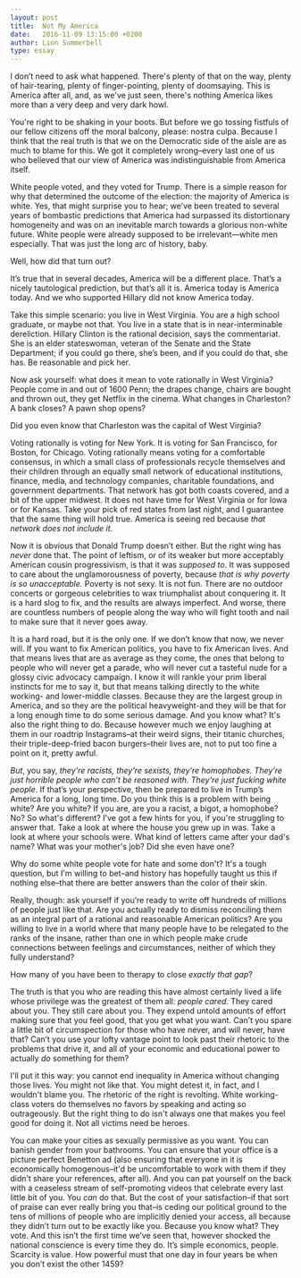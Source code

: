 ```yaml
---
layout: post
title:  Not My America
date:   2016-11-09 13:15:00 +0200
author: Lion Summerbell
type: essay
---
```

I don’t need to ask what happened. There's plenty of that on the way, plenty of hair-tearing, plenty of finger-pointing, plenty of doomsaying. This is America after all, and, as we've just seen, there's nothing America likes more than a very deep and very dark howl.

You're right to be shaking in your boots. But before we go tossing fistfuls of our fellow citizens off the moral balcony, please: nostra culpa. Because I think that the real truth is that we on the Democratic side of the aisle are as much to blame for this. We got it completely wrong–every last one of us who believed that our view of America was indistinguishable from America itself.

White people voted, and they voted for Trump. There is a simple reason for why that determined the outcome of the election: the majority of America is white. Yes, that might surprise you to hear; we’ve been treated to several years of bombastic predictions that America had surpassed its distortionary homogeneity and was on an inevitable march towards a glorious non-white future. White people were already supposed to be irrelevant—white men especially. That was just the long arc of history, baby.

Well, how did that turn out?

It’s true that in several decades, America will be a different place. That’s a nicely tautological prediction, but that’s all it is. America today is America today. And we who supported Hillary did not know America today.

Take this simple scenario: you live in West Virginia. You are a high school graduate, or maybe not that. You live in a state that is in near-interminable dereliction. Hillary Clinton is the rational decision, says the commentariat. She is an elder stateswoman, veteran of the Senate and the State Department; if you could go there, she’s been, and if you could do that, she has. Be reasonable and pick her.

Now ask yourself: what does it mean to vote rationally in West Virginia? People come in and out of 1600 Penn; the drapes change, chairs are bought and thrown out, they get Netflix in the cinema. What changes in Charleston? A bank closes? A pawn shop opens?

Did you even know that Charleston was the capital of West Virginia?

Voting rationally is voting for New York. It is voting for San Francisco, for Boston, for Chicago. Voting rationally means voting for a comfortable consensus, in which a small class of professionals recycle themselves and their children through an equally small network of educational institutions, finance, media, and technology companies, charitable foundations, and government departments. That network has got both coasts covered, and a bit of the upper midwest. It does not have time for West Virginia or for Iowa or for Kansas. Take your pick of red states from last night, and I guarantee that the same thing will hold true. America is seeing red because _that network does not include it._

Now it is obvious that Donald Trump doesn’t either. But the right wing has _never_ done that. The point of leftism, or of its weaker but more acceptably American cousin progressivism, is that it was _supposed to_. It was supposed to care about the unglamorousness of poverty, because _that is why poverty is so unacceptable._ Poverty is not sexy. It is not fun. There are no outdoor concerts or gorgeous celebrities to wax triumphalist about conquering it. It is a hard slog to fix, and the results are always imperfect. And worse, there are countless numbers of people along the way who will fight tooth and nail to make sure that it never goes away.

It is a hard road, but it is the only one. If we don’t know that now, we never will. If you want to fix American politics, you have to fix American lives. And that means lives that are as average as they come, the ones that belong to people who will never get a parade, who will never cut a tasteful nude for a glossy civic advocacy campaign. I know it will rankle your prim liberal instincts for me to say it, but that means talking directly to the white working- and lower-middle classes. Because they are the largest group in America, and so they are the political heavyweight-and they will be that for a long enough time to do some serious damage. And you know what? It's also the right thing to do. Because however much we enjoy laughing at them in our roadtrip Instagrams–at their weird signs, their titanic churches, their triple-deep-fried bacon burgers–their lives are, not to put too fine a point on it, pretty awful.

_But_, you say, _they’re racists, they’re sexists, they’re homophobes. They’re just horrible people who can’t be reasoned with. They're just fucking white people_. If that’s your perspective, then be prepared to live in Trump’s America for a long, long time. Do you think this is a problem with being white? Are you white? If you are, are you a racist, a bigot, a homophobe? No? So what's different? I've got a few hints for you, if you're struggling to answer that. Take a look at where the house you grew up in was. Take a look at where your schools were. What kind of letters came after your dad's name? What was your mother's job? Did she even have one?

Why do some white people vote for hate and some don't? It's a tough question, but I'm willing to bet–and history has hopefully taught us this if nothing else–that there are better answers than the color of their skin.

Really, though: ask yourself if you’re ready to write off hundreds of millions of people just like that. Are you actually ready to dismiss reconciling them as an integral part of a rational and reasonable American politics? Are you willing to live in a world where that many people have to be relegated to the ranks of the insane, rather than one in which people make crude connections between feelings and circumstances, neither of which they fully understand?

How many of you have been to therapy to close _exactly that gap_?

The truth is that you who are reading this have almost certainly lived a life whose privilege was the greatest of them all: _people cared_. They cared about you. They still care about you. They expend untold amounts of effort making sure that you feel good, that you get what you want. Can’t you spare a little bit of circumspection for those who have never, and will never, have that? Can’t you use your lofty vantage point to look past their rhetoric to the problems that drive it, and all of your economic and educational power to actually _do_ something for them?

I'll put it this way: you cannot end inequality in America without changing those lives. You might not like that. You might detest it, in fact, and I wouldn't blame you. The rhetoric of the right is revolting. White working-class voters do themselves no favors by speaking and acting so outrageously. But the right thing to do isn't always one that makes you feel good for doing it. Not all victims need be heroes.

You can make your cities as sexually permissive as you want. You can banish gender from your bathrooms. You can ensure that your office is a picture perfect Benetton ad (also ensuring that everyone in it is economically homogenous–it'd be uncomfortable to work with them if they didn’t share your references, after all). And you can pat yourself on the back with a ceaseless stream of self-promoting videos that celebrate every last little bit of you. You _can_ do that. But the cost of your satisfaction–if that sort of praise can ever really bring you that–is ceding our political ground to the tens of millions of people who are implicitly denied your access, all because they didn’t turn out to be exactly like you. Because you know what? They vote. And this isn’t the first time we’ve seen that, however shocked the national conscience is every time they do. It’s simple economics, people. Scarcity is value. How powerful must that one day in four years be when you don’t exist the other 1459?

